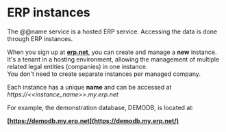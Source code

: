 # ERP instances

The @@name service is a hosted ERP service. Accessing the data is done through ERP instances. 

When you sign up at **[erp.net](https://erp.net/)**, you can create and manage a **new** instance. It's a tenant in a hosting environment, allowing the management of multiple related legal entities (companies) in one instance. <br> You don't need to create separate instances per managed company.

Each instance has a unique **name** and can be accessed at *https://<<instance_name>>.my.erp.net*

For example, the demonstration database, DEMODB, is located at:

**[https://demodb.my.erp.net](https://demodb.my.erp.net/)**
